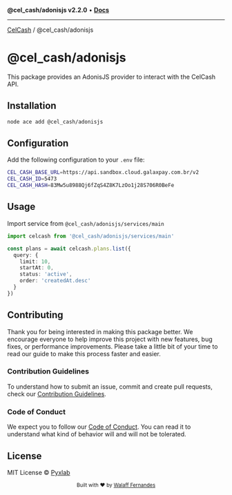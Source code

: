**@cel_cash/adonisjs v2.2.0** • [**Docs**](modules.md)

***

[CelCash](../../packages.md) / @cel\_cash/adonisjs

# @cel_cash/adonisjs

This package provides an AdonisJS provider to interact with the CelCash API.

## Installation

```bash
node ace add @cel_cash/adonisjs
```

## Configuration

Add the following configuration to your `.env` file:

```bash
CEL_CASH_BASE_URL=https://api.sandbox.cloud.galaxpay.com.br/v2
CEL_CASH_ID=5473
CEL_CASH_HASH=83Mw5u8988Qj6fZqS4Z8K7LzOo1j28S706R0BeFe
```

## Usage

Import service from `@cel_cash/adonisjs/services/main`

```typescript
import celcash from '@cel_cash/adonisjs/services/main'

const plans = await celcash.plans.list({
  query: {
    limit: 10,
    startAt: 0,
    status: 'active',
    order: 'createdAt.desc'
  }
})
```

## Contributing

Thank you for being interested in making this package better. We encourage everyone to help improve this project with new features, bug fixes, or performance improvements. Please take a little bit of your time to read our guide to make this process faster and easier.

### Contribution Guidelines

To understand how to submit an issue, commit and create pull requests, check our [Contribution Guidelines](/.github/CONTRIBUTING.md).

### Code of Conduct

We expect you to follow our [Code of Conduct](/.github/CODE_OF_CONDUCT.md). You can read it to understand what kind of behavior will and will not be tolerated.

## License

MIT License © [Pyxlab](https://github.com/Pyxlab)

<div align="center">
  <sub>Built with ❤︎ by <a href="https://github.com/lncitador">Walaff Fernandes</a>
</div>

